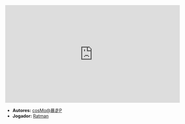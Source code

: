 <iframe width="560" height="315" src="https://www.youtube.com/embed/0d4j1f0tZFc?si=U6kyJCSTwGUpvae7" title="YouTube video player" frameborder="0" allow="accelerometer; autoplay; clipboard-write; encrypted-media; gyroscope; picture-in-picture; web-share" referrerpolicy="strict-origin-when-cross-origin" allowfullscreen></iframe>

- **Autores:** [cosMo@暴走P](content/Autores/cosMo@暴走P.md)
- **Jogador:** [Ratman](content/Jogadores/Ratman.md)